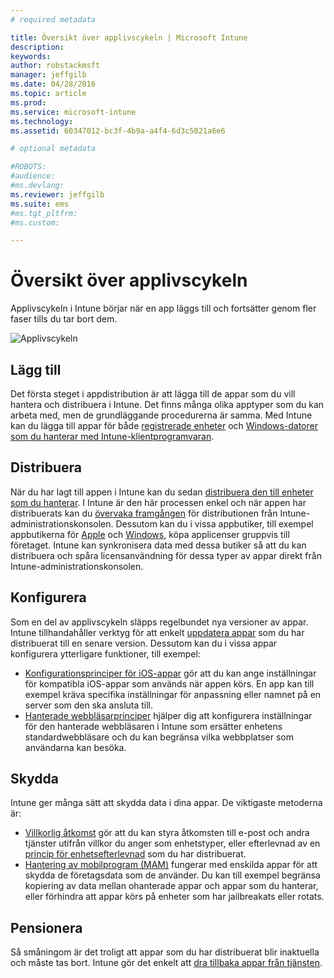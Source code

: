 ```yaml
---
# required metadata

title: Översikt över applivscykeln | Microsoft Intune
description:
keywords:
author: robstackmsft
manager: jeffgilb
ms.date: 04/28/2016
ms.topic: article
ms.prod:
ms.service: microsoft-intune
ms.technology:
ms.assetid: 60347012-bc3f-4b9a-a4f4-6d3c5021a6e6

# optional metadata

#ROBOTS:
#audience:
#ms.devlang:
ms.reviewer: jeffgilb
ms.suite: ems
#ms.tgt_pltfrm:
#ms.custom:

---
```


# Översikt över applivscykeln

Applivscykeln i Intune börjar när en app läggs till och fortsätter genom fler faser tills du tar bort dem.

![Applivscykeln](./media/applifecycle_nobg.png "the Intune app lifecycle")

## Lägg till

Det första steget i appdistribution är att lägga till de appar som du vill hantera och distribuera i Intune. Det finns många olika apptyper som du kan arbeta med, men de grundläggande procedurerna är samma. Med Intune kan du lägga till appar för både [registrerade enheter](add-apps-for-mobile-devices-in-microsoft-intune.md) och [Windows-datorer som du hanterar med Intune-klientprogramvaran](add-apps-for-windows-pcs-in-microsoft-intune.md).

## Distribuera

När du har lagt till appen i Intune kan du sedan [distribuera den till enheter som du hanterar](deploy-apps.md). I Intune är den här processen enkel och när appen har distribuerats kan du [övervaka framgången](monitor-apps-in-microsoft-intune.md) för distributionen från Intune-administrationskonsolen. Dessutom kan du i vissa appbutiker, till exempel appbutikerna för [Apple](manage-ios-apps-you-purchased-through-a-volume-purchase-program-with-microsoft-intune.md) och [Windows](manage-apps-you-purchased-from-the-windows-store-for-business-with-microsoft-intune.md), köpa applicenser gruppvis till företaget. Intune kan synkronisera data med dessa butiker så att du kan distribuera och spåra licensanvändning för dessa typer av appar direkt från Intune-administrationskonsolen.

## Konfigurera

Som en del av applivscykeln släpps regelbundet nya versioner av appar. Intune tillhandahåller verktyg för att enkelt [uppdatera appar](update-apps-using-microsoft-intune.md) som du har distribuerat till en senare version. Dessutom kan du i vissa appar konfigurera ytterligare funktioner, till exempel:
- [Konfigurationsprinciper för iOS-appar](configure-ios-apps-with-mobile-app-configuration-policies-in-microsoft-intune.md) gör att du kan ange inställningar för kompatibla iOS-appar som används när appen körs. En app kan till exempel kräva specifika inställningar för anpassning eller namnet på en server som den ska ansluta till.
- [Hanterade webbläsarprinciper](manage-internet-access-using-managed-browser-policies.md) hjälper dig att konfigurera inställningar för den hanterade webbläsaren i Intune som ersätter enhetens standardwebbläsare och du kan begränsa vilka webbplatser som användarna kan besöka.

## Skydda

Intune ger många sätt att skydda data i dina appar. De viktigaste metoderna är:
- [Villkorlig åtkomst](restrict-access-to-email-and-o365-services-with-microsoft-intune.md) gör att du kan styra åtkomsten till e-post och andra tjänster utifrån villkor du anger som enhetstyper, eller efterlevnad av en [princip för enhetsefterlevnad](introduction-to-device-compliance-policies-in-microsoft-intune.md) som du har distribuerat.
- [Hantering av mobilprogram (MAM)](protect-app-data-using-mobile-app-management-policies-with-microsoft-intune.md) fungerar med enskilda appar för att skydda de företagsdata som de använder. Du kan till exempel begränsa kopiering av data mellan ohanterade appar och appar som du hanterar, eller förhindra att appar körs på enheter som har jailbreakats eller rotats.

## Pensionera

Så småningom är det troligt att appar som du har distribuerat blir inaktuella och måste tas bort. Intune gör det enkelt att [dra tillbaka appar från tjänsten](retire-apps-using-microsoft-intune.md).


<!--HONumber=May16_HO1-->


